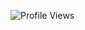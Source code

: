 ![Profile Views](https://komarev.com/ghpvc/?username=SanthoshD123&color=blueviolet&style=for-the-badge&label=VISITORS)
